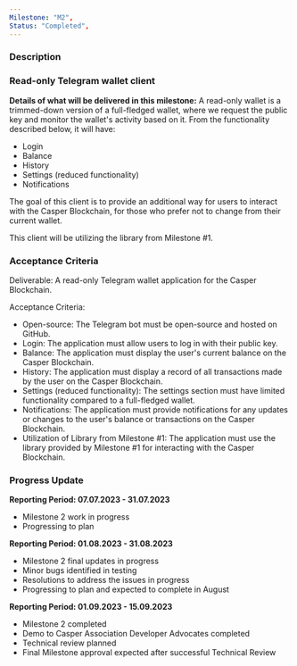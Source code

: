 ```yaml
---
Milestone: "M2",
Status: "Completed",
---
```

<!--lang:en--> 
### Description
### Read-only Telegram wallet client

**Details of what will be delivered in this milestone:**
A read-only wallet is a trimmed-down version of a full-fledged wallet, where we request the public key and monitor the wallet's activity based on it. From the functionality described below, it will have:

- Login
- Balance
- History
- Settings (reduced functionality)
- Notifications

The goal of this client is to provide an additional way for users to interact with the Casper Blockchain, for those who prefer not to change from their current wallet.

This client will be utilizing the library from Milestone #1.

### Acceptance Criteria

Deliverable: A read-only Telegram wallet application for the Casper Blockchain.

Acceptance Criteria:

- Open-source: The Telegram bot must be open-source and hosted on GitHub.
- Login: The application must allow users to log in with their public key.
- Balance: The application must display the user's current balance on the Casper Blockchain.
- History: The application must display a record of all transactions made by the user on the Casper Blockchain.
- Settings (reduced functionality): The settings section must have limited functionality compared to a full-fledged wallet.
- Notifications: The application must provide notifications for any updates or changes to the user's balance or transactions on the Casper Blockchain.
- Utilization of Library from Milestone #1: The application must use the library provided by Milestone #1 for interacting with the Casper Blockchain.

### Progress Update

**Reporting Period: 07.07.2023 - 31.07.2023**
- Milestone 2 work in progress
- Progressing to plan 

**Reporting Period: 01.08.2023 - 31.08.2023**
- Milestone 2 final updates in progress
- Minor bugs identified in testing
- Resolutions to address the issues in progress
- Progressing to plan and expected to complete in August

**Reporting Period: 01.09.2023 - 15.09.2023**
- Milestone 2 completed
- Demo to Casper Association Developer Advocates completed
- Technical review planned
- Final Milestone approval expected after successful Technical Review
